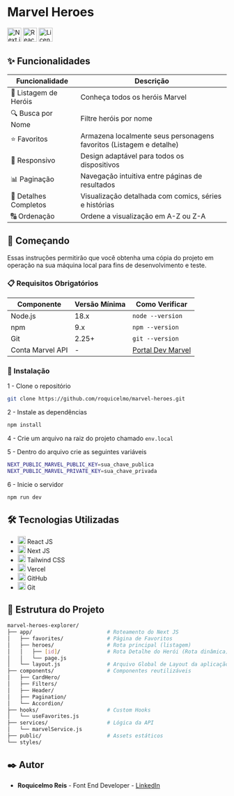 # Marvel Heroes

<div>
  <img src="https://img.shields.io/badge/Next.js-13+-black?logo=next.js" height="32" alt="Next.js Version">
  <img src="https://img.shields.io/badge/React-18-blue?logo=react" height="32" alt="React Version">
  <img src="https://img.shields.io/badge/License-MIT-green" height="32" alt="License">
</div>


## ✨ Funcionalidades

| Funcionalidade       | Descrição                                                                 |
|----------------------|---------------------------------------------------------------------------|
| 📜 Listagem de Heróis| Conheça todos os heróis Marvel
| 🔍 Busca por Nome    | Filtre heróis por nome                                                   |
| ⭐ Favoritos         | Armazena localmente seus personagens favoritos (Listagem e detalhe)      |
| 📱 Responsivo        | Design adaptável para todos os dispositivos                              |
| 📊 Paginação         | Navegação intuitiva entre páginas de resultados                          |
| 🎨 Detalhes Completos| Visualização detalhada com comics, séries e histórias                    |
| 🔠 Ordenação         | Ordene a visualização em A-Z ou Z-A


## 🚀 Começando

Essas instruções permitirão que você obtenha uma cópia do projeto em operação na sua máquina local para fins de desenvolvimento e teste.


### 📋 Requisitos Obrigatórios
| Componente       | Versão Mínima | Como Verificar          |
|------------------|---------------|-------------------------|
| Node.js          | 18.x          | `node --version`        |
| npm              | 9.x           | `npm --version`         |
| Git              | 2.25+         | `git --version`         |
| Conta Marvel API | -             | [Portal Dev Marvel](https://developer.marvel.com/) |


### 🔧 Instalação

1 - Clone o repositório
```bash
git clone https://github.com/roquicelmo/marvel-heroes.git
```

2 - Instale as dependências
```bash
npm install
```

4 - Crie um arquivo na raiz do projeto chamado `env.local`

5 - Dentro do arquivo crie as seguintes variáveis
```bash
NEXT_PUBLIC_MARVEL_PUBLIC_KEY=sua_chave_publica
NEXT_PUBLIC_MARVEL_PRIVATE_KEY=sua_chave_privada
```

6 - Inicie o servidor
```bash
npm run dev
```


## 🛠 Tecnologias Utilizadas

* <img src="https://skillicons.dev/icons?i=react" height="18" />  React JS
* <img src="https://skillicons.dev/icons?i=nextjs" height="18" />  Next JS
* <img src="https://skillicons.dev/icons?i=tailwind" height="18" />  Tailwind CSS
* <img src="https://skillicons.dev/icons?i=vercel" height="18" />  Vercel
* <img src="https://skillicons.dev/icons?i=github" height="18" /> GitHub
* <img src="https://skillicons.dev/icons?i=git" height="18" /> Git



## 📂 Estrutura do Projeto

```bash
marvel-heroes-explorer/
├── app/                        # Roteamento do Next JS
│   ├── favorites/              # Página de Favoritos   
│   ├── heroes/                 # Rota principal (listagem)
│   │   ├── [id]/               # Rota Detalhe do Herói (Rota dinâmica)
│   │   └── page.js
│   └── layout.js               # Arquivo Global de Layout da aplicação
├── components/                 # Componentes reutilizáveis
│   ├── CardHero/
│   ├── Filters/
│   ├── Header/
│   ├── Pagination/
│   └── Accordion/
├── hooks/                      # Custom Hooks
│   └── useFavorites.js
├── services/                   # Lógica da API
│   └── marvelService.js
├── public/                     # Assets estáticos
└── styles/
```


## ✒️ Autor

* **Roquicelmo Reis** - Font End Developer - [LinkedIn](https://www.linkedin.com/in/roquicelmo-reis/)

